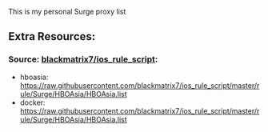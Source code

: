 This is my personal Surge proxy list

## Extra Resources:

### Source: [blackmatrix7/ios_rule_script](https://github.com/blackmatrix7/ios_rule_script):
- hboasia: https://raw.githubusercontent.com/blackmatrix7/ios_rule_script/master/rule/Surge/HBOAsia/HBOAsia.list
- docker: https://raw.githubusercontent.com/blackmatrix7/ios_rule_script/master/rule/Surge/HBOAsia/HBOAsia.list
